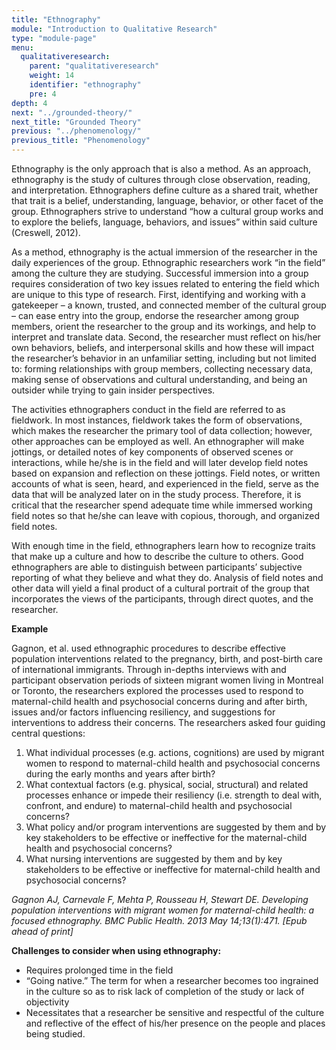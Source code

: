 ```yaml
---
title: "Ethnography"
module: "Introduction to Qualitative Research"
type: "module-page"
menu:
  qualitativeresearch:
    parent: "qualitativeresearch"
    weight: 14
    identifier: "ethnography"
    pre: 4
depth: 4
next: "../grounded-theory/"
next_title: "Grounded Theory"
previous: "../phenomenology/"
previous_title: "Phenomenology"
---
```

<div class="qualitativeresearch"><div class="pageblock"><p>Ethnography is the only approach that is also a method. As an approach, ethnography is the study of cultures through close observation, reading, and interpretation. Ethnographers define culture as a shared trait, whether that trait is a belief, understanding, language, behavior, or other facet of the group. Ethnographers strive to understand “how a cultural group works and to explore the beliefs, language, behaviors, and issues” within said culture (Creswell, 2012).</p>
<p>As a method, ethnography is the actual immersion of the researcher in the daily experiences of the group. Ethnographic researchers work “in the field” among the culture they are studying. Successful immersion into a group requires consideration of two key issues related to entering the field which are unique to this type of research. First, identifying and working with a gatekeeper – a known, trusted, and connected member of the cultural group – can ease entry into the group, endorse the researcher among group members, orient the researcher to the group and its workings, and help to interpret and translate data. Second, the researcher must reflect on his/her own behaviors, beliefs, and interpersonal skills and how these will impact the researcher’s behavior in an unfamiliar setting, including but not limited to: forming relationships with group members, collecting necessary data, making sense of observations and cultural understanding, and being an outsider while trying to gain insider perspectives.</p>
<p>The activities ethnographers conduct in the field are referred to as fieldwork. In most instances, fieldwork takes the form of observations, which makes the researcher the primary tool of data collection; however, other approaches can be employed as well. An ethnographer will make jottings, or detailed notes of key components of observed scenes or interactions, while he/she is in the field and will later develop field notes based on expansion and reflection on these jottings. Field notes, or written accounts of what is seen, heard, and experienced in the field, serve as the data that will be analyzed later on in the study process. Therefore, it is critical that the researcher spend adequate time while immersed working field notes so that he/she can leave with copious, thorough, and organized field notes.</p>
<p>With enough time in the field, ethnographers learn how to recognize traits that make up a culture and how to describe the culture to others. Good ethnographers are able to distinguish between participants’ subjective reporting of what they believe and what they do. Analysis of field notes and other data will yield a final product of a cultural portrait of the group that incorporates the views of the participants, through direct quotes, and the researcher.</p>
</div><div class="pageblock well">
<div class="pullquote"><p><strong>Example</strong></p>
<p>Gagnon, et al. used ethnographic procedures to describe effective population interventions related to the pregnancy, birth, and post-birth care of international immigrants. Through in-depths interviews with and participant observation periods of sixteen migrant women living in Montreal or Toronto, the researchers explored the processes used to respond to maternal-child health and psychosocial concerns during and after birth, issues and/or factors influencing resiliency, and suggestions for interventions to address their concerns. The researchers asked four guiding central questions: 
<ol>
<li>What individual processes (e.g. actions, cognitions) are used by migrant women to respond to maternal-child health and psychosocial concerns during the early months and years after birth?</li>
<li>What contextual factors (e.g. physical, social, structural) and related processes enhance or impede their resiliency (i.e. strength to deal with, confront, and endure) to maternal-child health and psychosocial concerns?</li>
<li>What policy and/or program interventions are suggested by them and by key stakeholders to be effective or ineffective for the maternal-child health and psychosocial concerns?</li>
<li>What nursing interventions are suggested by them and by key stakeholders to be effective or ineffective for maternal-child health and psychosocial concerns?</li>
</ol></p>
<p><em>Gagnon AJ, Carnevale F, Mehta P, Rousseau H, Stewart DE. Developing population interventions with migrant women for maternal-child health: a focused ethnography. BMC Public Health. 2013 May 14;13(1):471. [Epub ahead of print]</em></p></div>
</div><div class="pageblock"><p><strong>Challenges to consider when using ethnography:</strong></p>
<ul>
<li>Requires prolonged time in the field</li>
<li>“Going native.” The term for when a researcher becomes too ingrained in the culture so as to risk lack of completion of the study or lack of objectivity</li>
<li>Necessitates that a researcher be sensitive and respectful of the culture and reflective of the effect of his/her presence on the people and places being studied.</li>
</ul>
</div></div>